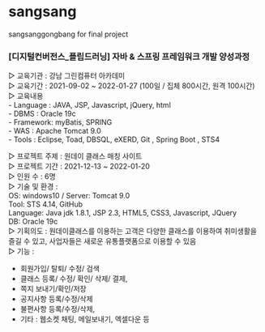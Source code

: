 # sangsang
sangsanggongbang for final project  
### [디지털컨버전스_플립드러닝] 자바 & 스프링 프레임워크 개발 양성과정  

▷ 교육기관 : 강남 그린컴퓨터 아카데미  
▷ 교육기간 : 2021-09-02 ~ 2022-01-27 (100일 / 집체 800시간, 원격 100시간)  
▷ 교육내용   
	- Language : JAVA, JSP, Javascript, jQuery, html  
    	- DBMS : Oracle 19c  
     	- Framework: myBatis, SPRING  
    	- WAS : Apache Tomcat 9.0  
    	- Tools : Eclipse, Toad, DBSQL, eXERD, Git , Spring Boot , STS4  
   
   
▷ 프로젝트 주제 : 원데이 클래스 매칭 사이트  
▷ 프로젝트 기간 : 2021-12-13 ~ 2022-01-20   
▷ 인원 수 : 6명   
▷ 기술 및 환경 :  
	OS: windows10 / Server: Tomcat 9.0   
	Tool: STS 4.14, GitHub  
             	Language: Java jdk 1.8.1, JSP 2.3, HTML5, CSS3, Javascript, JQuery   
             	DB: Oracle 19c  
▷ 기획의도 : 원데이클래스를 이용하는 고객은 다양한 클래스를 이용하여 취미생활을 즐길 수 있고, 사업자들은 새로운 유통플랫폼으로 이용할 수 있음  
▷ 기능 :   
- 회원가입/ 탈퇴/ 수정/ 검색  
- 클래스 등록/ 수정/ 확인/ 삭제/ 결제,  
- 쪽지 보내기/확인/저장  
- 공지사항 등록/수정/삭제  
- 불편사항 등록/수정/삭제,  
- 기타 : 웹소켓 채팅, 메일보내기, 엑셀다운 등  
